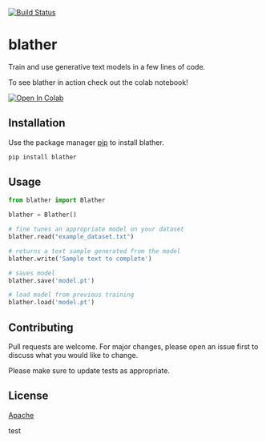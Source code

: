 [![Build Status](https://app.travis-ci.com/bigthonk/blather.svg?branch=main)](https://app.travis-ci.com/bigthonk/blather)

# blather

Train and use generative text models in a few lines of code.

To see blather in action check out the colab notebook!

[![Open In Colab](https://colab.research.google.com/assets/colab-badge.svg)](https://colab.research.google.com/github/bigthonk/blather_demo/blob/main/BlatherDemo.ipynb)


## Installation

Use the package manager [pip](https://pip.pypa.io/en/stable/) to install blather. 
```bash
pip install blather
```

## Usage

```python
from blather import Blather

blather = Blather()

# fine tunes an appropriate model on your dataset
blather.read("example_dataset.txt")

# returns a text sample generated from the model
blather.write('Sample text to complete')

# saves model
blather.save('model.pt')

# load model from previous training
blather.load('model.pt')
```

## Contributing
Pull requests are welcome. For major changes, please open an issue first to discuss what you would like to change.

Please make sure to update tests as appropriate.

## License
[Apache](https://choosealicense.com/licenses/apache-2.0/)

test


